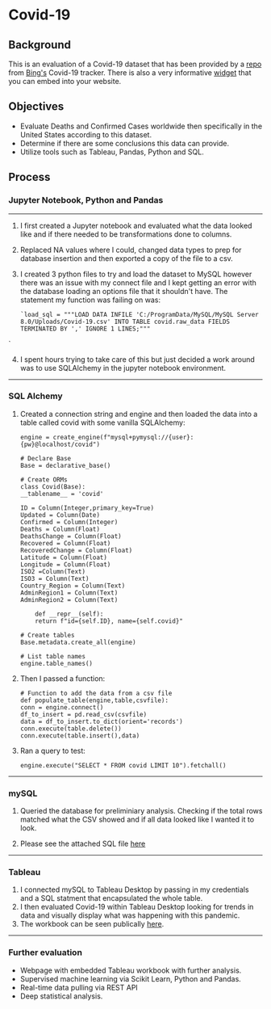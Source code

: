 # **Covid-19**

## **Background**
This is an evaluation of a Covid-19 dataset that has been provided by a [repo](https://github.com/microsoft/Bing-COVID-19-Data) from [Bing's](https://www.bing.com/covid/local/unitedstatesa) Covid-19 tracker.  There is also a very informative [widget](https://github.com/microsoft/COVID-19-Widget) that you can embed into your website.
## **Objectives**
- Evaluate Deaths and Confirmed Cases worldwide then specifically in the United States according to this dataset.
- Determine if there are some conclusions this data can provide.
- Utilize tools such as Tableau, Pandas, Python and SQL.

## **Process**
### **Jupyter Notebook, Python and Pandas**
---
1.  I first created a Jupyter notebook and evaluated what the data looked like and if there needed to be transformations done to columns.
2.  Replaced NA values where I could, changed data types to prep for database insertion and then exported a copy of the file to a csv.
3.  I created 3 python files to try and load the dataset to MySQL however there was an issue with my connect file and I kept getting an error with the database loading an options file that it shouldn't have.  The statement my function was failing on was:


        `load_sql = """LOAD DATA INFILE 'C:/ProgramData/MySQL/MySQL Server 8.0/Uploads/Covid-19.csv' INTO TABLE covid.raw_data FIELDS TERMINATED BY ',' IGNORE 1 LINES;"""
`

4.  I spent hours trying to take care of this but just decided a work around was to use SQLAlchemy in the jupyter notebook environment.
---
### **SQL Alchemy**
1.  Created a connection string and engine and then loaded the data into a table called covid with some vanilla SQLAlchemy:

        engine = create_engine(f"mysql+pymysql://{user}:{pw}@localhost/covid")

        # Declare Base
        Base = declarative_base()

        # Create ORMs
        class Covid(Base):
        __tablename__ = 'covid'
        
        ID = Column(Integer,primary_key=True)
        Updated = Column(Date)
        Confirmed = Column(Integer)
        Deaths = Column(Float)
        DeathsChange = Column(Float)
        Recovered = Column(Float)
        RecoveredChange = Column(Float)
        Latitude = Column(Float)
        Longitude = Column(Float)
        ISO2 =Column(Text)
        ISO3 = Column(Text)
        Country_Region = Column(Text)
        AdminRegion1 = Column(Text)
        AdminRegion2 = Column(Text)
        
            def __repr__(self):
            return f"id={self.ID}, name={self.covid}"

        # Create tables
        Base.metadata.create_all(engine)

        # List table names
        engine.table_names()
2.  Then I passed a function:

        # Function to add the data from a csv file
        def populate_table(engine,table,csvfile):
        conn = engine.connect()
        df_to_insert = pd.read_csv(csvfile)
        data = df_to_insert.to_dict(orient='records')
        conn.execute(table.delete())
        conn.execute(table.insert(),data)
        
3.  Ran a query to test:

        engine.execute("SELECT * FROM covid LIMIT 10").fetchall()
---

### **mySQL**
1.  Queried the database for preliminiary analysis.  Checking if the total rows matched what the CSV showed and if all data looked like I wanted it to look.

2.  Please see the attached SQL file [here](https://github.com/rkustas/Charter_assessment/tree/master/sql)

---
### **Tableau**
1.  I connected mySQL to Tableau Desktop by passing in my credentials and a SQL statment that encapsulated the whole table.
2.  I then evaluated Covid-19 within Tableau Desktop looking for trends in data and visually display what was happening with this pandemic.
3.  The workbook can be seen publically [here](https://public.tableau.com/profile/ryan4454#!/vizhome/Covid_results/CovidStory).

---

### **Further evaluation**
- Webpage with embedded Tableau workbook with further analysis.
- Supervised machine learning via Scikit Learn, Python and Pandas.
- Real-time data pulling via REST API
- Deep statistical analysis.


